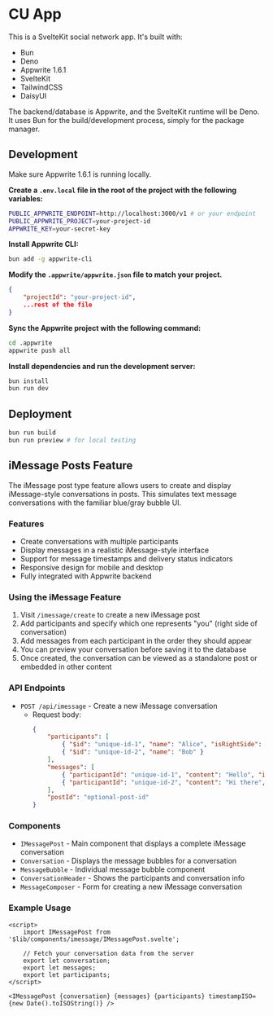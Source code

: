 # CU App

This is a SvelteKit social network app. It's built with:

- Bun
- Deno
- Appwrite 1.6.1
- SvelteKit
- TailwindCSS
- DaisyUI

The backend/database is Appwrite, and the SvelteKit runtime will be Deno. It uses Bun for the build/development process, simply for the package manager.

## Development

Make sure Appwrite 1.6.1 is running locally.

**Create a `.env.local` file in the root of the project with the following variables:**

```bash
PUBLIC_APPWRITE_ENDPOINT=http://localhost:3000/v1 # or your endpoint
PUBLIC_APPWRITE_PROJECT=your-project-id
APPWRITE_KEY=your-secret-key
```

**Install Appwrite CLI:**

```bash
bun add -g appwrite-cli
```

**Modify the `.appwrite/appwrite.json` file to match your project.**

```json
{
    "projectId": "your-project-id",
    ...rest of the file
}
```

**Sync the Appwrite project with the following command:**

```bash
cd .appwrite
appwrite push all
```

**Install dependencies and run the development server:**

```bash
bun install
bun run dev
```

## Deployment

```bash
bun run build
bun run preview # for local testing
```

## iMessage Posts Feature

The iMessage post type feature allows users to create and display iMessage-style conversations in posts. This simulates text message conversations with the familiar blue/gray bubble UI.

### Features

- Create conversations with multiple participants
- Display messages in a realistic iMessage-style interface
- Support for message timestamps and delivery status indicators
- Responsive design for mobile and desktop
- Fully integrated with Appwrite backend

### Using the iMessage Feature

1. Visit `/imessage/create` to create a new iMessage post
2. Add participants and specify which one represents "you" (right side of conversation)
3. Add messages from each participant in the order they should appear
4. You can preview your conversation before saving it to the database
5. Once created, the conversation can be viewed as a standalone post or embedded in other content

### API Endpoints

- `POST /api/imessage` - Create a new iMessage conversation
    - Request body:
        ```json
        {
            "participants": [
                { "$id": "unique-id-1", "name": "Alice", "isRightSide": true },
                { "$id": "unique-id-2", "name": "Bob" }
            ],
            "messages": [
                { "participantId": "unique-id-1", "content": "Hello", "index": 0 },
                { "participantId": "unique-id-2", "content": "Hi there", "index": 1 }
            ],
            "postId": "optional-post-id"
        }
        ```

### Components

- `IMessagePost` - Main component that displays a complete iMessage conversation
- `Conversation` - Displays the message bubbles for a conversation
- `MessageBubble` - Individual message bubble component
- `ConversationHeader` - Shows the participants and conversation info
- `MessageComposer` - Form for creating a new iMessage conversation

### Example Usage

```svelte
<script>
    import IMessagePost from '$lib/components/imessage/IMessagePost.svelte';

    // Fetch your conversation data from the server
    export let conversation;
    export let messages;
    export let participants;
</script>

<IMessagePost {conversation} {messages} {participants} timestampISO={new Date().toISOString()} />
```
